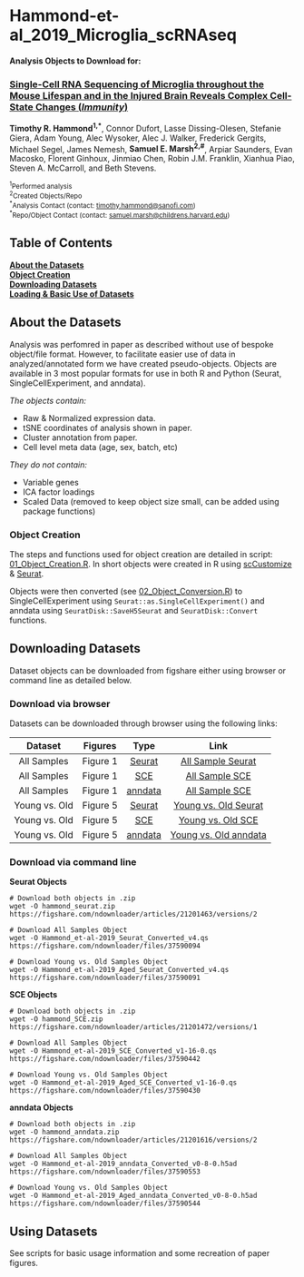 # Hammond-et-al_2019_Microglia_scRNAseq

#### Analysis Objects to Download for:  
### [**Single-Cell RNA Sequencing of Microglia throughout the Mouse Lifespan and in the Injured Brain Reveals Complex Cell-State Changes (*Immunity*)**](https://doi.org/10.1016/j.immuni.2018.11.004)  
**Timothy R. Hammond<sup>1,\*</sup>**, Connor Dufort, Lasse Dissing-Olesen, Stefanie Giera, Adam Young, Alec Wysoker, Alec J. Walker, Frederick Gergits, Michael Segel, James Nemesh, **Samuel E. Marsh<sup>2,\#</sup>**, Arpiar Saunders, Evan Macosko, Florent Ginhoux, Jinmiao Chen, Robin J.M. Franklin, Xianhua Piao, Steven A. McCarroll, and Beth Stevens.

<sup><sup>1</sup>Performed analysis</sup>   
<sup><sup>2</sup>Created Objects/Repo</sup>  
<sup><sup>\*</sup>Analysis Contact (contact: timothy.hammond@sanofi.com)</sup>  
<sup><sup>\*</sup>Repo/Object Contact (contact: samuel.marsh@childrens.harvard.edu)</sup>  

## Table of Contents  
**[About the Datasets](https://github.com/samuel-marsh/Hammond-et-al_2019_Microglia_scRNAseq#about-the-datasets)**  
**[Object Creation](https://github.com/samuel-marsh/Hammond-et-al_2019_Microglia_scRNAseq#object-creation)**  
**[Downloading Datasets](https://github.com/samuel-marsh/Hammond-et-al_2019_Microglia_scRNAseq#downloading-datasets)**  
**[Loading & Basic Use of Datasets](https://github.com/samuel-marsh/Hammond-et-al_2019_Microglia_scRNAseq#using-datasets)**  


##  About the Datasets  
Analysis was perfomred in paper as described without use of bespoke object/file format.  However, to facilitate easier use of data in analyzed/annotated form we have created pseudo-objects.  Objects are available in 3 most popular formats for use in both R and Python (Seurat, SingleCellExperiment, and anndata).  

*The objects contain:*
- Raw & Normalized expression data.
- tSNE coordinates of analysis shown in paper.  
- Cluster annotation from paper.  
- Cell level meta data (age, sex, batch, etc)

*They do not contain:*
- Variable genes
- ICA factor loadings
- Scaled Data (removed to keep object size small, can be added using package functions)

### Object Creation  
The steps and functions used for object creation are detailed in script: [01_Object_Creation.R](LINK_HERE).  In short objects were created in R using [scCustomize](https://samuel-marsh.github.io/scCustomize/) & [Seurat](https://github.com/satijalab/seurat).  


Objects were then converted (see [02_Object_Conversion.R](https://github.com/samuel-marsh/Hammond-et-al_2019_Microglia_scRNAseq/blob/main/02_Object_Conversion.R)) to SingleCellExperiment using `Seurat::as.SingleCellExperiment()` and anndata using `SeuratDisk::SaveH5Seurat` and `SeuratDisk::Convert` functions.


## Downloading Datasets  
Dataset objects can be downloaded from figshare either using browser or command line as detailed below.  

### Download via browser  
Datasets can be downloaded through browser using the following links:  

| Dataset | Figures | Type | Link |
| :-----: | :-----: | :------: | :------------: |
| All Samples | Figure 1 | [Seurat](https://github.com/satijalab/seurat/wiki/Seurat) | [All Sample Seurat](https://figshare.com/ndownloader/files/37590094) |
| All Samples | Figure 1 | [SCE](https://bioconductor.org/packages/release/bioc/html/SingleCellExperiment.html) | [All Sample SCE](https://figshare.com/ndownloader/files/37590553) |
| All Samples | Figure 1 | [anndata](https://anndata.readthedocs.io/en/latest/) | [All Sample SCE](https://figshare.com/ndownloader/files/37590442) |
| Young vs. Old | Figure 5 | [Seurat](https://github.com/satijalab/seurat/wiki/Seurat) | [Young vs. Old Seurat](https://figshare.com/ndownloader/files/37590091) |
| Young vs. Old | Figure 5 | [SCE](https://bioconductor.org/packages/release/bioc/html/SingleCellExperiment.html) | [Young vs. Old SCE](https://figshare.com/ndownloader/files/37590430) |
| Young vs. Old | Figure 5 | [anndata](https://anndata.readthedocs.io/en/latest/) | [Young vs. Old anndata](https://figshare.com/ndownloader/files/37590544) |

### Download via command line
**Seurat Objects**
```
# Download both objects in .zip
wget -O hammond_seurat.zip https://figshare.com/ndownloader/articles/21201463/versions/2

# Download All Samples Object
wget -O Hammond_et-al-2019_Seurat_Converted_v4.qs https://figshare.com/ndownloader/files/37590094

# Download Young vs. Old Samples Object
wget -O Hammond_et-al-2019_Aged_Seurat_Converted_v4.qs https://figshare.com/ndownloader/files/37590091
```

**SCE Objects**
```
# Download both objects in .zip
wget -O hammond_SCE.zip https://figshare.com/ndownloader/articles/21201472/versions/1

# Download All Samples Object
wget -O Hammond_et-al-2019_SCE_Converted_v1-16-0.qs https://figshare.com/ndownloader/files/37590442

# Download Young vs. Old Samples Object
wget -O Hammond_et-al-2019_Aged_SCE_Converted_v1-16-0.qs https://figshare.com/ndownloader/files/37590430
```

**anndata Objects**
```
# Download both objects in .zip
wget -O hammond_anndata.zip https://figshare.com/ndownloader/articles/21201616/versions/2

# Download All Samples Object
wget -O Hammond_et-al-2019_anndata_Converted_v0-8-0.h5ad https://figshare.com/ndownloader/files/37590553

# Download Young vs. Old Samples Object
wget -O Hammond_et-al-2019_Aged_anndata_Converted_v0-8-0.h5ad https://figshare.com/ndownloader/files/37590544
```

## Using Datasets  
See scripts for basic usage information and some recreation of paper figures.
